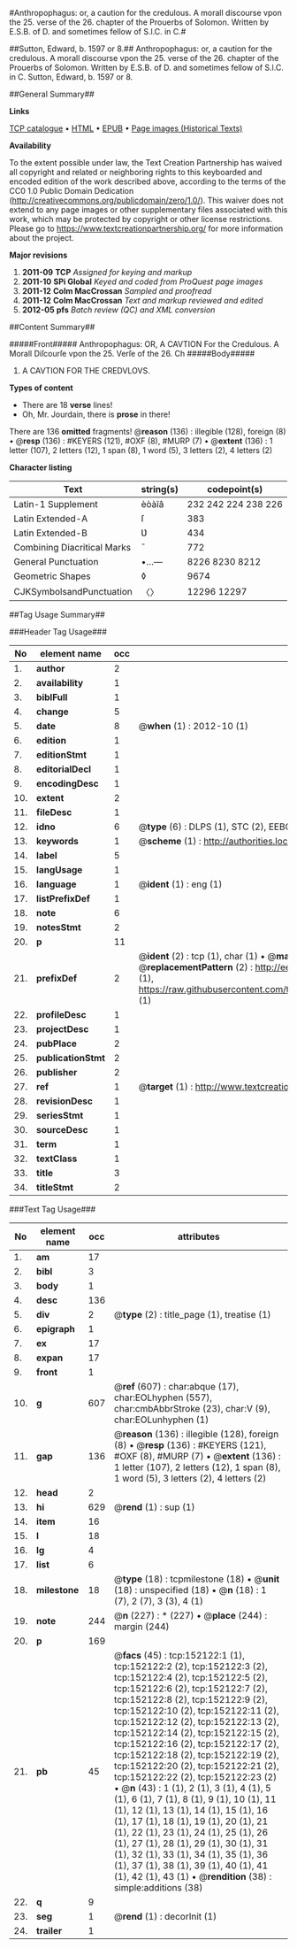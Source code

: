 #Anthropophagus: or, a caution for the credulous. A morall discourse vpon the 25. verse of the 26. chapter of the Prouerbs of Solomon. Written by E.S.B. of D. and sometimes fellow of S.l.C. in C.#

##Sutton, Edward, b. 1597 or 8.##
Anthropophagus: or, a caution for the credulous. A morall discourse vpon the 25. verse of the 26. chapter of the Prouerbs of Solomon. Written by E.S.B. of D. and sometimes fellow of S.l.C. in C.
Sutton, Edward, b. 1597 or 8.

##General Summary##

**Links**

[TCP catalogue](http://www.ota.ox.ac.uk/tcp/)  • 
[HTML](http://tei.it.ox.ac.uk/tcp/Texts-HTML/free/A73/A73281.html)  • 
[EPUB](http://tei.it.ox.ac.uk/tcp/Texts-EPUB/free/A73/A73281.epub) • 
[Page images (Historical Texts)](https://historicaltexts.jisc.ac.uk/eebo-99898685e)

**Availability**

To the extent possible under law, the Text Creation Partnership has waived all copyright and related or neighboring rights to this keyboarded and encoded edition of the work described above, according to the terms of the CC0 1.0 Public Domain Dedication (http://creativecommons.org/publicdomain/zero/1.0/). This waiver does not extend to any page images or other supplementary files associated with this work, which may be protected by copyright or other license restrictions. Please go to https://www.textcreationpartnership.org/ for more information about the project.

**Major revisions**

1. __2011-09__ __TCP__ *Assigned for keying and markup*
1. __2011-10__ __SPi Global__ *Keyed and coded from ProQuest page images*
1. __2011-12__ __Colm MacCrossan__ *Sampled and proofread*
1. __2011-12__ __Colm MacCrossan__ *Text and markup reviewed and edited*
1. __2012-05__ __pfs__ *Batch review (QC) and XML conversion*

##Content Summary##

#####Front#####
Anthropophagus: OR, A CAVTION For the Credulous. A Morall Diſcourſe vpon the 25. Verſe of the 26. Ch
#####Body#####

1. A CAVTION FOR THE CREDVLOVS.

**Types of content**

  * There are 18 **verse** lines!
  * Oh, Mr. Jourdain, there is **prose** in there!

There are 136 **omitted** fragments! 
 @__reason__ (136) : illegible (128), foreign (8)  •  @__resp__ (136) : #KEYERS (121), #OXF (8), #MURP (7)  •  @__extent__ (136) : 1 letter (107), 2 letters (12), 1 span (8), 1 word (5), 3 letters (2), 4 letters (2)

**Character listing**


|Text|string(s)|codepoint(s)|
|---|---|---|
|Latin-1 Supplement|èòàîâ|232 242 224 238 226|
|Latin Extended-A|ſ|383|
|Latin Extended-B|Ʋ|434|
|Combining             Diacritical Marks|̄|772|
|General Punctuation|•…—|8226 8230 8212|
|Geometric Shapes|◊|9674|
|CJKSymbolsandPunctuation|〈〉|12296 12297|

##Tag Usage Summary##

###Header Tag Usage###

|No|element name|occ|attributes|
|---|---|---|---|
|1.|__author__|2||
|2.|__availability__|1||
|3.|__biblFull__|1||
|4.|__change__|5||
|5.|__date__|8| @__when__ (1) : 2012-10 (1)|
|6.|__edition__|1||
|7.|__editionStmt__|1||
|8.|__editorialDecl__|1||
|9.|__encodingDesc__|1||
|10.|__extent__|2||
|11.|__fileDesc__|1||
|12.|__idno__|6| @__type__ (6) : DLPS (1), STC (2), EEBO-CITATION (1), PROQUEST (1), VID (1)|
|13.|__keywords__|1| @__scheme__ (1) : http://authorities.loc.gov/ (1)|
|14.|__label__|5||
|15.|__langUsage__|1||
|16.|__language__|1| @__ident__ (1) : eng (1)|
|17.|__listPrefixDef__|1||
|18.|__note__|6||
|19.|__notesStmt__|2||
|20.|__p__|11||
|21.|__prefixDef__|2| @__ident__ (2) : tcp (1), char (1)  •  @__matchPattern__ (2) : ([0-9\-]+):([0-9IVX]+) (1), (.+) (1)  •  @__replacementPattern__ (2) : http://eebo.chadwyck.com/downloadtiff?vid=$1&page=$2 (1), https://raw.githubusercontent.com/textcreationpartnership/Texts/master/tcpchars.xml#$1 (1)|
|22.|__profileDesc__|1||
|23.|__projectDesc__|1||
|24.|__pubPlace__|2||
|25.|__publicationStmt__|2||
|26.|__publisher__|2||
|27.|__ref__|1| @__target__ (1) : http://www.textcreationpartnership.org/docs/. (1)|
|28.|__revisionDesc__|1||
|29.|__seriesStmt__|1||
|30.|__sourceDesc__|1||
|31.|__term__|1||
|32.|__textClass__|1||
|33.|__title__|3||
|34.|__titleStmt__|2||


###Text Tag Usage###

|No|element name|occ|attributes|
|---|---|---|---|
|1.|__am__|17||
|2.|__bibl__|3||
|3.|__body__|1||
|4.|__desc__|136||
|5.|__div__|2| @__type__ (2) : title_page (1), treatise (1)|
|6.|__epigraph__|1||
|7.|__ex__|17||
|8.|__expan__|17||
|9.|__front__|1||
|10.|__g__|607| @__ref__ (607) : char:abque (17), char:EOLhyphen (557), char:cmbAbbrStroke (23), char:V (9), char:EOLunhyphen (1)|
|11.|__gap__|136| @__reason__ (136) : illegible (128), foreign (8)  •  @__resp__ (136) : #KEYERS (121), #OXF (8), #MURP (7)  •  @__extent__ (136) : 1 letter (107), 2 letters (12), 1 span (8), 1 word (5), 3 letters (2), 4 letters (2)|
|12.|__head__|2||
|13.|__hi__|629| @__rend__ (1) : sup (1)|
|14.|__item__|16||
|15.|__l__|18||
|16.|__lg__|4||
|17.|__list__|6||
|18.|__milestone__|18| @__type__ (18) : tcpmilestone (18)  •  @__unit__ (18) : unspecified (18)  •  @__n__ (18) : 1 (7), 2 (7), 3 (3), 4 (1)|
|19.|__note__|244| @__n__ (227) : * (227)  •  @__place__ (244) : margin (244)|
|20.|__p__|169||
|21.|__pb__|45| @__facs__ (45) : tcp:152122:1 (1), tcp:152122:2 (2), tcp:152122:3 (2), tcp:152122:4 (2), tcp:152122:5 (2), tcp:152122:6 (2), tcp:152122:7 (2), tcp:152122:8 (2), tcp:152122:9 (2), tcp:152122:10 (2), tcp:152122:11 (2), tcp:152122:12 (2), tcp:152122:13 (2), tcp:152122:14 (2), tcp:152122:15 (2), tcp:152122:16 (2), tcp:152122:17 (2), tcp:152122:18 (2), tcp:152122:19 (2), tcp:152122:20 (2), tcp:152122:21 (2), tcp:152122:22 (2), tcp:152122:23 (2)  •  @__n__ (43) : 1 (1), 2 (1), 3 (1), 4 (1), 5 (1), 6 (1), 7 (1), 8 (1), 9 (1), 10 (1), 11 (1), 12 (1), 13 (1), 14 (1), 15 (1), 16 (1), 17 (1), 18 (1), 19 (1), 20 (1), 21 (1), 22 (1), 23 (1), 24 (1), 25 (1), 26 (1), 27 (1), 28 (1), 29 (1), 30 (1), 31 (1), 32 (1), 33 (1), 34 (1), 35 (1), 36 (1), 37 (1), 38 (1), 39 (1), 40 (1), 41 (1), 42 (1), 43 (1)  •  @__rendition__ (38) : simple:additions (38)|
|22.|__q__|9||
|23.|__seg__|1| @__rend__ (1) : decorInit (1)|
|24.|__trailer__|1||
